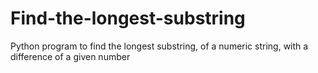 # Find-the-longest-substring
Python program to find the longest substring, of a numeric string, with a difference of a given number
